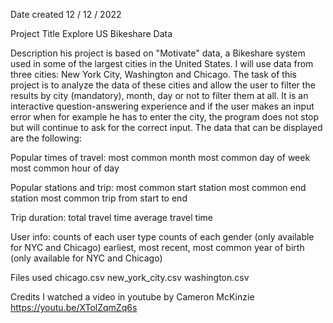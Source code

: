Date created
12 / 12 / 2022

Project Title
Explore US Bikeshare Data

Description
his project is based on "Motivate" data, a Bikeshare system used in some of the largest cities in the United States. I will use data from three cities: New York City, Washington and Chicago. The task of this project is to analyze the data of these cities and allow the user to filter the results by city (mandatory), month, day or not to filter them at all. It is an interactive question-answering experience and if the user makes an input error when for example he has to enter the city, the program does not stop but will continue to ask for the correct input. The data that can be displayed are the following:

Popular times of travel:
most common month
most common day of week
most common hour of day

Popular stations and trip:
most common start station
most common end station
most common trip from start to end

Trip duration:
total travel time
average travel time

User info:
counts of each user type
counts of each gender (only available for NYC and Chicago)
earliest, most recent, most common year of birth (only available for NYC and Chicago)

Files used
chicago.csv
new_york_city.csv
washington.csv

Credits
I watched a video in youtube by Cameron McKinzie https://youtu.be/XTolZqmZq6s
